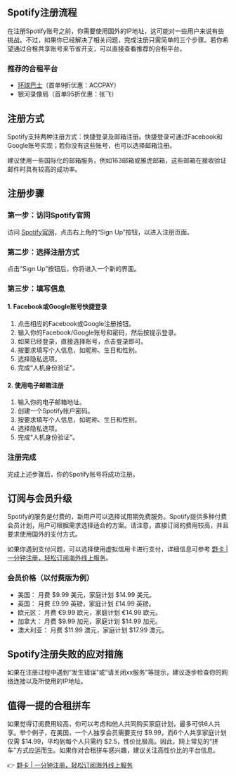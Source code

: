 ## Spotify注册流程

在注册Spotify账号之前，你需要使用国外的IP地址，这可能对一些用户来说有些挑战。不过，如果你已经解决了相关问题，完成注册只需简单的三个步骤。若你希望通过合租共享账号来节省开支，可以直接查看推荐的合租平台。

### 推荐的合租平台
- [环球巴士](https://bit.ly/bewildcard)（首单9折优惠：ACCPAY）
- 银河录像局（首单95折优惠：张飞）

## 注册方式

Spotify支持两种注册方式：快捷登录及邮箱注册。快捷登录可通过Facebook和Google账号实现；若你没有这些账号，也可以选择邮箱注册。

建议使用一些国际化的邮箱服务，例如163邮箱或雅虎邮箱，这些邮箱在接收验证邮件时具有较高的成功率。

## 注册步骤

### 第一步：访问Spotify官网

访问 [Spotify官网](https://bit.ly/bewildcard)，点击右上角的“Sign Up”按钮，以进入注册页面。

### 第二步：选择注册方式

点击“Sign Up”按钮后，你将进入一个新的界面。

### 第三步：填写信息

#### 1. Facebook或Google账号快捷登录

1. 点击相应的Facebook或Google注册按钮。
2. 输入你的Facebook/Google账号和密码，然后按提示登录。
3. 如果已经登录，直接选择账号，点击登录即可。
4. 按要求填写个人信息，如昵称、生日和性别。
5. 选择隐私选项。
6. 完成“人机身份验证”。

#### 2. 使用电子邮箱注册

1. 输入你的电子邮箱地址。
2. 创建一个Spotify账户密码。
3. 按要求填写个人信息，如昵称、生日和性别。
4. 选择隐私选项。
5. 完成“人机身份验证”。

### 注册完成

完成上述步骤后，你的Spotify账号将成功注册。

## 订阅与会员升级

Spotify的服务是付费的，新用户可以选择试用期免费服务。Spotify提供多种付费会员计划，用户可根据需求选择适合的方案。请注意，直接订阅的费用较高，并且要求使用国外的支付方式。

如果你遇到支付问题，可以选择使用虚拟信用卡进行支付，详细信息可参考 [野卡 | 一分钟注册，轻松订阅海外线上服务](https://bit.ly/bewildcard)。

### 会员价格（以付费版为例）

- 美国： 月费 $9.99 美元，家庭计划 $14.99 美元。
- 英国： 月费 £9.99 英镑，家庭计划 £14.99 英镑。
- 欧元区： 月费 €9.99 欧元，家庭计划 €14.99 欧元。
- 加拿大： 月费 $9.99 加元，家庭计划 $14.99 加元。
- 澳大利亚： 月费 $11.99 澳元，家庭计划 $17.99 澳元。

## Spotify注册失败的应对措施

如果在注册过程中遇到“发生错误”或“请关闭xx服务”等提示，建议逐步检查你的网络连接以及所使用的IP地址。

## 值得一提的合租拼车

如果觉得订阅费用较高，你可以考虑和他人共同购买家庭计划，最多可供6人共享。举个例子，在美国，一个人独享会员需要支付 $9.99，而6个人共享家庭计划仅需 $14.99，平均到每个人只需约 $2.5，性价比极高。因此，网上常见的“拼车”方式应运而生。如果你对合租拼车感兴趣，建议关注高性价比的平台信息。

👉 [野卡 | 一分钟注册，轻松订阅海外线上服务](https://bit.ly/bewildcard)